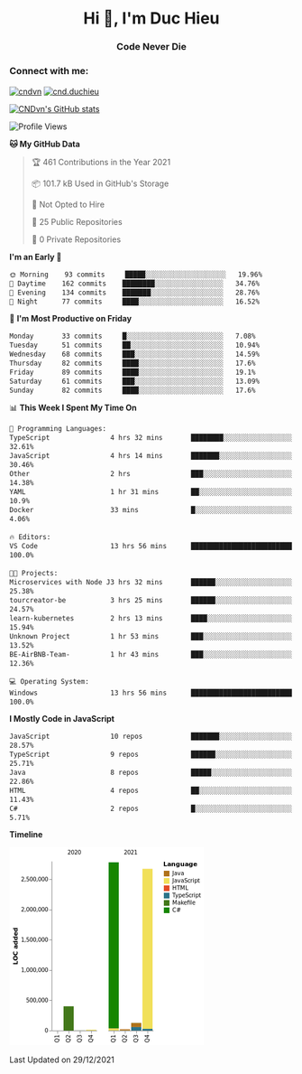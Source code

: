 <h1 align="center">Hi 👋, I'm Duc Hieu</h1>
<h3 align="center">Code Never Die</h3>

<h3 align="left">Connect with me:</h3>
<p align="left">
<a href="https://linkedin.com/in/cndvn" target="blank"><img align="center" src="https://img.shields.io/badge/LinkedIn-0077B5?style=for-the-badge&logo=linkedin&logoColor=white" alt="cndvn"/></a>
<a href="https://fb.com/cnd.duchieu" target="blank"><img align="center" src="https://img.shields.io/badge/Facebook-1877F2?style=for-the-badge&logo=facebook&logoColor=white" alt="cnd.duchieu"/></a>
</p>

[![CNDvn's GitHub stats](https://github-readme-stats.vercel.app/api?username=cndvn)](https://github.com/anuraghazra/github-readme-stats)

<!--START_SECTION:waka-->
![Profile Views](http://img.shields.io/badge/Profile%20Views-0-blue)

**🐱 My GitHub Data** 

> 🏆 461 Contributions in the Year 2021
 > 
> 📦 101.7 kB Used in GitHub's Storage 
 > 
> 🚫 Not Opted to Hire
 > 
> 📜 25 Public Repositories 
 > 
> 🔑 0 Private Repositories  
 > 
**I'm an Early 🐤** 

```text
🌞 Morning    93 commits     █████░░░░░░░░░░░░░░░░░░░░   19.96% 
🌆 Daytime    162 commits    ████████░░░░░░░░░░░░░░░░░   34.76% 
🌃 Evening    134 commits    ███████░░░░░░░░░░░░░░░░░░   28.76% 
🌙 Night      77 commits     ████░░░░░░░░░░░░░░░░░░░░░   16.52%

```
📅 **I'm Most Productive on Friday** 

```text
Monday       33 commits     █░░░░░░░░░░░░░░░░░░░░░░░░   7.08% 
Tuesday      51 commits     ██░░░░░░░░░░░░░░░░░░░░░░░   10.94% 
Wednesday    68 commits     ███░░░░░░░░░░░░░░░░░░░░░░   14.59% 
Thursday     82 commits     ████░░░░░░░░░░░░░░░░░░░░░   17.6% 
Friday       89 commits     ████░░░░░░░░░░░░░░░░░░░░░   19.1% 
Saturday     61 commits     ███░░░░░░░░░░░░░░░░░░░░░░   13.09% 
Sunday       82 commits     ████░░░░░░░░░░░░░░░░░░░░░   17.6%

```


📊 **This Week I Spent My Time On** 

```text
💬 Programming Languages: 
TypeScript               4 hrs 32 mins       ████████░░░░░░░░░░░░░░░░░   32.61% 
JavaScript               4 hrs 14 mins       ███████░░░░░░░░░░░░░░░░░░   30.46% 
Other                    2 hrs               ███░░░░░░░░░░░░░░░░░░░░░░   14.38% 
YAML                     1 hr 31 mins        ██░░░░░░░░░░░░░░░░░░░░░░░   10.9% 
Docker                   33 mins             █░░░░░░░░░░░░░░░░░░░░░░░░   4.06%

🔥 Editors: 
VS Code                  13 hrs 56 mins      █████████████████████████   100.0%

🐱‍💻 Projects: 
Microservices with Node J3 hrs 32 mins       ██████░░░░░░░░░░░░░░░░░░░   25.38% 
tourcreator-be           3 hrs 25 mins       ██████░░░░░░░░░░░░░░░░░░░   24.57% 
learn-kubernetes         2 hrs 13 mins       ████░░░░░░░░░░░░░░░░░░░░░   15.94% 
Unknown Project          1 hr 53 mins        ███░░░░░░░░░░░░░░░░░░░░░░   13.52% 
BE-AirBNB-Team-          1 hr 43 mins        ███░░░░░░░░░░░░░░░░░░░░░░   12.36%

💻 Operating System: 
Windows                  13 hrs 56 mins      █████████████████████████   100.0%

```

**I Mostly Code in JavaScript** 

```text
JavaScript               10 repos            ███████░░░░░░░░░░░░░░░░░░   28.57% 
TypeScript               9 repos             ██████░░░░░░░░░░░░░░░░░░░   25.71% 
Java                     8 repos             █████░░░░░░░░░░░░░░░░░░░░   22.86% 
HTML                     4 repos             ██░░░░░░░░░░░░░░░░░░░░░░░   11.43% 
C#                       2 repos             █░░░░░░░░░░░░░░░░░░░░░░░░   5.71%

```


**Timeline**

![Chart not found](https://raw.githubusercontent.com/CNDvn/CNDvn/main/charts/bar_graph.png) 


 Last Updated on 29/12/2021
<!--END_SECTION:waka-->
